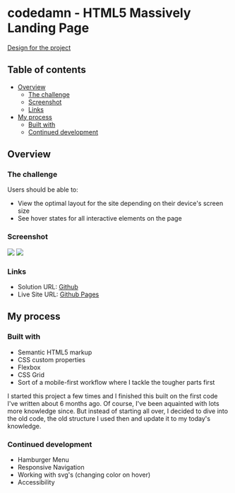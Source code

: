 # codedamn - HTML5 Massively Landing Page

[Design for the project](https://github.com/codedamn-projects/html5-massively-landing-page)

## Table of contents

- [Overview](#overview)
  - [The challenge](#the-challenge)
  - [Screenshot](#screenshot)
  - [Links](#links)
- [My process](#my-process)
  - [Built with](#built-with)
  - [Continued development](#continued-development)

## Overview

### The challenge

Users should be able to:

- View the optimal layout for the site depending on their device's screen size
- See hover states for all interactive elements on the page

### Screenshot

![](assets/screenshots/screenshot-desktop.jpg)
![](assets/screenshots/screenshot-mobile.jpg)

### Links

- Solution URL: [Github](https://github.com/graficdoctor/codedamn-coding-projects/tree/main/003-massively-landing-page)
- Live Site URL: [Github Pages](https://graficdoctor.github.io/codedamn-coding-projects/003-massively-landing-page/)

## My process

### Built with

- Semantic HTML5 markup
- CSS custom properties
- Flexbox
- CSS Grid
- Sort of a mobile-first workflow where I tackle the tougher parts first

I started this project a few times and I finished this built on the first code I've written about 6 months ago. Of course, I've been aquainted with lots more knowledge since. But instead of starting all over, I decided to dive into the old code, the old structure I used then and update it to my today's knowledge.

### Continued development

- Hamburger Menu
- Responsive Navigation
- Working with svg's (changing color on hover)
- Accessibility 